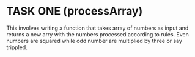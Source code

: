 # TASK ONE (processArray)

This involves writing a function that takes array of numbers as input and returns a new arry with the numbers processed according to rules. Even numbers are squared while odd number are multiplied by three or say trippled.
